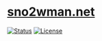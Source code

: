 # [sno2wman.net](https://sno2wman.net)

[![Status](https://github.com/SnO2WMaN/sno2wman.net/actions/workflows/gh-pages.yml/badge.svg)](https://github.com/SnO2WMaN/satysfi-report-for-logik/actions/workflows/gh-pages.yml)
[![License](https://img.shields.io/github/license/SnO2WMaN/sno2wman.net?style=flat)](https://github.com/SnO2WMaN/satysfi-report-for-logik/blob/main/LICENSE)
